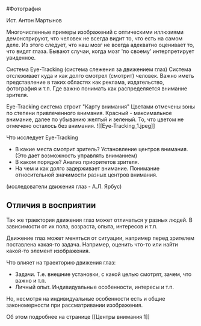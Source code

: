 #Фотография

Ист. Антон Мартынов

Многочисленные примеры изображений с оптическими иллюзиями демонстрируют, что человек не всегда видит то, что есть на самом деле.
Из этого следует, что наш мозг не всегда адекватно оценивает то, что видят глаза.
Бывают случаи, когда мозг 'по своему' интерпретирует увиденное.

Система Eye-Tracking (система слежения за движением глаз)
Система отслеживает куда и как долго смотрел (смотрит) человек.
Важно иметь представление в таких областях как реклама, издательство, фотография и т.п. Где важно понимать как распределяется внимание зрителя.

Eye-Tracking система строит "Карту внимания" Цветами отмечены зоны по степени привлеченного внимания. Красный - максимальное внимание, далее по убыванию желтый и зеленый. То, что цветом не отмечено осталось без внимания.
![[Eye-Tracking_1.jpeg]]

Что исследует Eye-Tracking 
- В какие места смотрит зритель? Установление центров внимания. (Это дает возможность управлять вниманием)
- В каком порядке? Анализ приоритетов зрителя.
- На чем и как долго задерживает внимание. Понимание относительной значимости разных центров внимания.

(исследователи движения глаз - А.Л. Ярбус)

## Отличия в восприятии

Так же траектория движения глаз может отличаться у разных людей. В зависимости от их пола, возраста, опыта, интересов и т.п.

Движение глаз может меняться от ситуации, например перед зрителем поставлена какая-то задача. Например, оценить что-то или найти какой-то элемент изображения.

Что влияет на траекторию движения глаз:
- Задачи. Т.е. внешние установки, с какой целью смотрят, зачем, что важно и т.п.
- Личный опыт. Индивидуальные особенности, интересы и т.п.

Но, несмотря на индивидуальные особенности есть и общие закономерности при рассматривании изображения.

Об этом подробнее на странице [[Центры внимания 1]]

